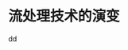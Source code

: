 流处理技术的演变
================================================================================





































dd
